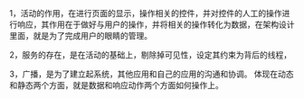 1，活动的作用，在进行页面的显示，操作相关的控件，并对控件的人工的操作进行响应，其作用在于做好与用户的操作，并将相关的操作转化为数据，在架构设计里面，就是为了完成用户的眼睛的管理。      

2，服务的存在，是在活动的基础上，剔除掉可见性，设定其约束为背后的线程，    

3，广播，是为了建立起系统，其他应用和自己的应用的沟通和协调。 体现在动态和静态两个方面，就是数据和响应动作两个方面如何操作上。          
